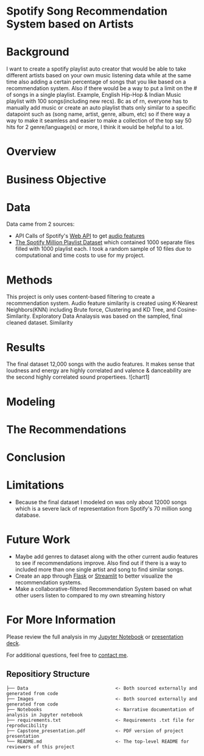 # Spotify Song Recommendation System based on Artists

# Background
I want to create a spotify playlist auto creator that would be able to take different artists based on your own music listening data while at the same time also adding a certain percentage of songs that you  like based on a recommendation system. Also if there would be a way to put a limit on the # of songs in a single playlist. Example, English Hip-Hop & Indian Music playlist  with 100 songs(including new recs).  Bc as of rn, everyone has to manually add music or create an auto playlist thats only similar to a specific datapoint such as (song name, artist, genre, album, etc) so if there way a way to make it seamless and easier to make a collection of the top say 50 hits for 2 genre/language(s) or more, I think it would be helpful to a lot.

# Overview

# Business Objective

# Data
Data came from 2 sources:
 - API Calls of Spotify's [Web API](https://developer.spotify.com/documentation/web-api/) to get [audio features](https://developer.spotify.com/documentation/web-api/reference/#/operations/get-audio-features)
 - [The Spotify Million Playlist Dataset](https://www.aicrowd.com/challenges/spotify-million-playlist-dataset-challenge) which contained 1000 separate files
 filled with 1000 playlist each. I took a random sample of 10 files due to computational and time costs to use for my project.

# Methods
This project is only uses content-based filtering to create a recommendation system. Audio feature similarity is created using K-Nearest Neighbors(KNN) including Brute force, Clustering and KD Tree, and Cosine-Similarity. Exploratory Data Analaysis was based on the sampled, final cleaned dataset.
Similarity

# Results
The final dataset 12,000 songs with the audio features. It makes sense that loudness and energy are highly correlated and valence & danceability are the second highly correlated sound propertiees.
![chart1]

# Modeling

# The Recommendations

# Conclusion

# Limitations
 - Because the final dataset I modeled on was only about 12000 songs which is a severe lack of representation from Spotify's 70 million song database.
  
# Future Work
- Maybe add genres to dataset along with the other current audio features to see if recommendations improve. Also find out if there is a way to included
  more than one single artist and song to find similar songs.
- Create an app through [Flask](https://flask.palletsprojects.com/en/2.0.x/) or [Streamlit](https://streamlit.io/) to better visualize the recommendation
  systems.
- Make a collaborative-filtered Recommendation System based on what other users listen to compared to my own streaming history

# For More Information

Please review the full analysis in my [Jupyter Notebook](./jan13.ipynb) or [presentation deck](/Capstone_Presentation.pdf).

For additional questions, feel free to [contact me](https://www.linkedin.com/in/sumedh-bhardwaj-932767202/).

## Repositiory Structure
```
├── Data                                <- Both sourced externally and generated from code
├── Images                              <- Both sourced externally and generated from code
├── Notebooks                           <- Narrative documentation of analysis in Jupyter notebook
├── requirements.txt                    <- Requirements .txt file for reproducibility
├── Capstone_presentation.pdf           <- PDF version of project presentation
└── README.md                           <- The top-level README for reviewers of this project
